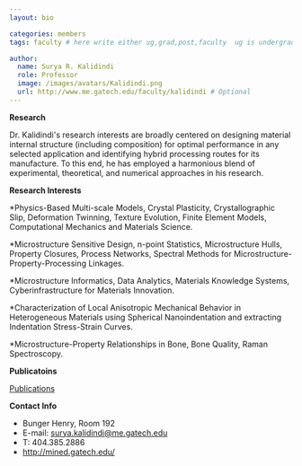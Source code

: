 ```yaml
---
layout: bio

categories: members
tags: faculty # here write either ug,grad,post,faculty  ug is undergraduate, grad self explanatory, post is for post docs and visiting professors

author:
  name: Surya R. Kalidindi
  role: Professor 
  image: /images/avatars/Kalidindi.png
  url: http://www.me.gatech.edu/faculty/kalidindi # Optional
---
```


**Research**

Dr. Kalidindi's research interests are broadly centered on designing material internal structure (including composition) for optimal performance in any selected application and identifying hybrid processing routes for its manufacture. To this end, he has employed a harmonious blend of experimental, theoretical, and numerical approaches in his research.

**Research Interests**

*Physics-Based Multi-scale Models, Crystal Plasticity, Crystallographic Slip, Deformation Twinning, Texture Evolution, Finite Element Models, Computational Mechanics and Materials Science.

*Microstructure Sensitive Design, n-point Statistics, Microstructure Hulls, Property Closures, Process Networks, Spectral Methods for Microstructure-Property-Processing Linkages.

*Microstructure Informatics, Data Analytics, Materials Knowledge Systems, Cyberinfrastructure for Materials Innovation.

*Characterization of Local Anisotropic Mechanical Behavior in Heterogeneous Materials using Spherical Nanoindentation and extracting Indentation Stress-Strain Curves.

*Microstructure-Property Relationships in Bone, Bone Quality, Raman Spectroscopy.

**Publicatoins**

<a href="https://scholar.google.com/citations?user=C2k6mYwAAAAJ&hl=en">Publications </a>

**Contact Info**

* Bunger Henry, Room 192
* E-mail: surya.kalidindi@me.gatech.edu
* T: 404.385.2886
* http://mined.gatech.edu/
